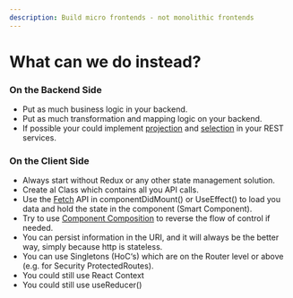 ```yaml
---
description: Build micro frontends - not monolithic frontends
---
```


# What can we do instead?

### On the Backend Side

* Put as much business logic in your backend.
* Put as much transformation and mapping logic on your backend.
* If possible your could implement [projection](https://jsonapi.org/format/#fetching-sparse-fieldsets) and [selection](https://jsonapi.org/format/#fetching-filtering) in your REST services.

### On the Client Side

* Always start without Redux or any other state management solution.
* Create al Class which contains all you API calls.
* Use the [Fetch](https://reactjs.org/docs/faq-ajax.html) API in componentDidMount\(\) or UseEffect\(\) to load you data and hold the state in the component \(Smart Component\).
* Try to use [Component Composition](https://reactjs.org/docs/composition-vs-inheritance.html) to reverse the flow of control if needed.
* You can persist information in the URI, and it will always be the better way, simply because http is stateless.
* You can use Singletons \(HoC‘s\) which are on the Router level or above \(e.g. for Security ProtectedRoutes\).
* You could still use React Context
* You could still use useReducer\(\)

